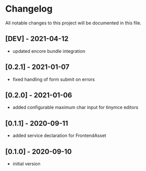 # Changelog
All notable changes to this project will be documented in this file.

## [DEV] - 2021-04-12
- updated encore bundle integration

## [0.2.1] - 2021-01-07
- fixed handling of form submit on errors 

## [0.2.0] - 2021-01-06
- added configurable maximum char input for tinymce editors

## [0.1.1] - 2020-09-11
- added service declaration for FrontendAsset

## [0.1.0] - 2020-09-10
- initial version
